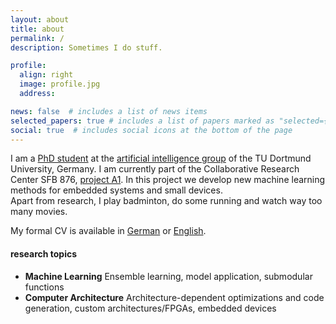 ```yaml
---
layout: about
title: about
permalink: /
description: Sometimes I do stuff.

profile:
  align: right
  image: profile.jpg
  address: 

news: false  # includes a list of news items
selected_papers: true # includes a list of papers marked as "selected={true}"
social: true  # includes social icons at the bottom of the page
---
```


I am a [PhD student](https://www-ai.cs.tu-dortmund.de/PERSONAL/buschjaeger.html) at the [artificial intelligence group](https://www-ai.cs.tu-dortmund.de/index.html) of the TU Dortmund University, Germany. I am currently part of the Collaborative Research Center SFB 876, [project A1](https://sfb876.tu-dortmund.de/SPP/sfb876-a1.html). In this project we develop new machine learning methods for embedded systems and small devices.  
Apart from research, I play badminton, do some running and watch way too many movies. 

My formal CV is available in [German](/assets/pdf/cv.pdf) or [English](/assets/pdf/cv_eng.pdf).

<!-- Sebastian Buschjäger is a PhD candidate at the [artificial intelligence group](https://www-ai.cs.tu-dortmund.de/index.html) of the TU Dortmund University, Germany. His main research is about resource efficient Machine Learning algorithms and specialized hardware for Machine Learning. He focuses on ensemble methods and randomized algorithms combined with specialized hardware such as FPGAs. Sebastian began to study Computer Science in 2007 as part of the pupils program of TU Dortmund which enables highschool students to visit the university  and take part in its daily coursework. After finishing his Abitur in  2010 he enrolled as a full student at the TU Dortmund where he received  his B.Sc. in 2014 and Master in 2016 in computer science.  -->

#### research topics

- **Machine Learning** Ensemble learning, model application, submodular functions
- **Computer Architecture** Architecture-dependent optimizations and code generation, custom architectures/FPGAs, embedded devices

<!-- Write your biography here. Tell the world about yourself. Link to your favorite [subreddit](http://reddit.com){:target="\_blank"}. You can put a picture in, too. The code is already in, just name your picture `prof_pic.jpg` and put it in the `img/` folder.

Put your address / P.O. box / other info right below your picture. You can also disable any these elements by editing `profile` property of the YAML header of your `_pages/about.md`. Edit `_bibliography/papers.bib` and Jekyll will render your [publications page](/al-folio/publications/) automatically.

Link to your social media connections, too. This theme is set up to use [Font Awesome icons](http://fortawesome.github.io/Font-Awesome/){:target="\_blank"} and [Academicons](https://jpswalsh.github.io/academicons/){:target="\_blank"}, like the ones below. Add your Facebook, Twitter, LinkedIn, Google Scholar, or just disable all of them. -->
